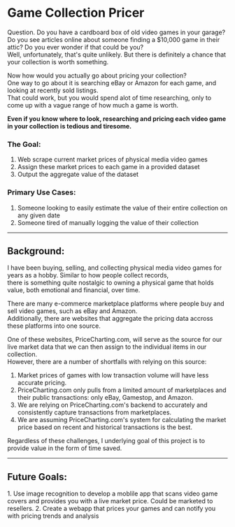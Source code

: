# Game Collection Pricer 

<p>Question. Do you have a cardboard box of old video games in your garage?<br>
Do you see articles online about someone finding a $10,000 game in their attic? Do you ever wonder if that could be you?<br>
Well, unfortunately, that's quite unlikely. But there is definitely a chance that your collection is worth something.</p>

<p>Now how would you actually go about pricing your collection? <br>
One way to go about it is searching eBay or Amazon for each game, and looking at recently sold listings.<br>
That could work, but you would spend alot of time researching, only to come up with a vague range of how much a game is worth.</p>

**Even if you know where to look, researching and pricing each video game in your collection is tedious and tiresome.**

<h3>The Goal:</h3>

1. Web scrape current market prices of physical media video games 
2. Assign these market prices to each game in a provided dataset
3. Output the aggregate value of the dataset

<h3>Primary Use Cases:</h3>

1. Someone looking to easily estimate the value of their entire collection on any given date
2. Someone tired of manually logging the value of their collection

---

<h2>Background:</h2>
  
<p>I have been buying, selling, and collecting physical media video games for years as a hobby. Similar to how people collect records,<br> 
there is something quite nostalgic to owning a physical game that holds value, both emotional and financial, over time.</p>
  
<p>There are many e-commerce marketplace platforms where people buy and sell video games, such as eBay and Amazon.<br>
Additionally, there are websites that aggregate the pricing data accross these platforms into one source.</p>
  
<p>One of these websites, PriceCharting.com, will serve as the source for our live market data that we can then assign to the individual items in our collection.<br>
However, there are a number of shortfalls with relying on this source:</p>
  
1. Market prices of games with low transaction volume will have less accurate pricing.
2. PriceCharting.com only pulls from a limited amount of marketplaces and their public transactions: only eBay, Gamestop, and Amazon.
3. We are relying on PriceCharting.com's backend to accurately and consistently capture transactions from marketplaces.
4. We are assuming PriceCharting.com's system for calculating the market price based on recent and historical transactions is the best. 
           
Regardless of these challenges, I underlying goal of this project is to provide value in the form of time saved.

---

<h2>Future Goals:</h2>
1. Use image recognition to develop a moblile app that scans video game covers and provides you with a live market price. Could be marketed to resellers.
2. Create a webapp that prices your games and can notify you with pricing trends and analysis


